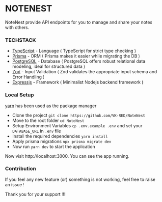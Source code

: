# NOTENEST 
NoteNest provide API endpoints for you to manage and share your notes with others.

### TECHSTACK
- [TypeScript](https://www.typescriptlang.org/)  - Language ( TypeScript for strict type checking )
- [Prisma](https://www.prisma.io/) - ORM ( Prisma makes it easier while migrating the DB )
- [PostgreSQL](https://www.postgresql.org/) - Database ( PostgreSQL offers robust relational data modeling, ideal for structured data )
- [Zod](https://zod.dev/) - Input Validation ( Zod validates the appropriate input schema and Error Handling )
- [Expressjs](https://expressjs.com/) - Framework ( Minimalist Nodejs backend framework )

### Local Setup

[yarn](https://yarnpkg.com/) has been used as the package manager

- Clone the project `git clone https://github.com/VK-RED/NoteNest`
- Move to the root folder `cd NoteNest`
- Setup Environment Variables `cp .env.example .env` and set your `DATABASE_URL` in `.env` file
- Install the required dependencies `yarn install`
- Apply prisma migrations `npx prisma migrate dev`
- Now run `yarn dev` to start the application

Now visit http://localhost:3000. You can see the app running.

### Contribution

If you feel any new feature (or) something is not working, feel free to raise an issue !

Thank you for your support !!!
